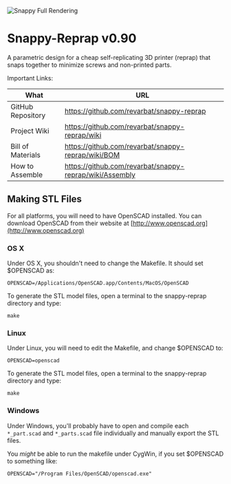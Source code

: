 ![Snappy Full Rendering](https://github.com/revarbat/snappy-reprap/wiki/snappy_small.png)


Snappy-Reprap v0.90
====================
A parametric design for a cheap self-replicating 3D printer (reprap) that snaps together to minimize screws and non-printed parts.

Important Links:

| What              | URL
|-------------------|---------------------------------------------------------
| GitHub Repository | https://github.com/revarbat/snappy-reprap
| Project Wiki      | https://github.com/revarbat/snappy-reprap/wiki
| Bill of Materials | https://github.com/revarbat/snappy-reprap/wiki/BOM
| How to Assemble   | https://github.com/revarbat/snappy-reprap/wiki/Assembly



Making STL Files
-----------------
For all platforms, you will need to have OpenSCAD installed. You can download OpenSCAD from their website at [http://www.openscad.org](http://www.openscad.org)


### OS X ###
Under OS X, you shouldn't need to change the Makefile.  It should set $OPENSCAD as:
```
OPENSCAD=/Applications/OpenSCAD.app/Contents/MacOS/OpenSCAD
```

To generate the STL model files, open a terminal to the snappy-reprap directory and type:
```
make
```


### Linux ###
Under Linux, you will need to edit the Makefile, and change $OPENSCAD to:
```
OPENSCAD=openscad
```
To generate the STL model files, open a terminal to the snappy-reprap directory and type:
```
make
```


### Windows ###
Under Windows, you'll probably have to open and compile each `*_part.scad` and `*_parts.scad` file individually and manually export the STL files.

You _might_ be able to run the makefile under CygWin, if you set $OPENSCAD to something like:
```
OPENSCAD="/Program Files/OpenSCAD/openscad.exe"
```


